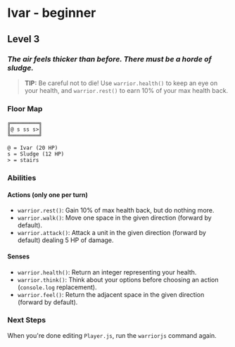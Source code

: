 # Ivar - beginner


## Level 3

### _The air feels thicker than before. There must be a horde of sludge._

> **TIP:** Be careful not to die! Use `warrior.health()` to keep an eye on your health, and `warrior.rest()` to earn 10% of your max health back.


### Floor Map

```
╔═════════╗
║@ s ss s>║
╚═════════╝

@ = Ivar (20 HP)
s = Sludge (12 HP)
> = stairs
```

### Abilities

#### Actions (only one per turn)

* `warrior.rest()`: Gain 10% of max health back, but do nothing more.
* `warrior.walk()`: Move one space in the given direction (forward by default).
* `warrior.attack()`: Attack a unit in the given direction (forward by default) dealing 5 HP of damage.

#### Senses

* `warrior.health()`: Return an integer representing your health.
* `warrior.think()`: Think about your options before choosing an action (`console.log` replacement).
* `warrior.feel()`: Return the adjacent space in the given direction (forward by default).

### Next Steps

When you're done editing `Player.js`, run the `warriorjs` command again.
